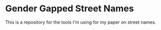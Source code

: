 # Gender Gapped Street Names
This is a repository for the tools I'm using for my paper on street names.